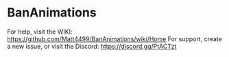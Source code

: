 # BanAnimations
For help, visit the WIKI: https://github.com/Matt4499/BanAnimations/wiki/Home
For support, create a new issue, or visit the Discord: https://discord.gg/PtACTzt
